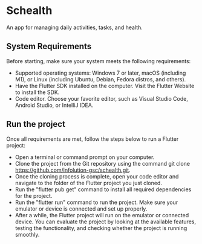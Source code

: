 # Schealth

An app for managing daily activities, tasks, and health.

## System Requirements

Before starting, make sure your system meets the following requirements:

- Supported operating systems: Windows 7 or later, macOS (including M1), or Linux (including Ubuntu, Debian, Fedora distros, and others).
- Have the Flutter SDK installed on the computer. Visit the Flutter Website to install the SDK.
- Code editor. Choose your favorite editor, such as Visual Studio Code, Android Studio, or IntelliJ IDEA.

## Run the project
Once all requirements are met, follow the steps below to run a Flutter project:

- Open a terminal or command prompt on your computer.
- Clone the project from the Git repository using the command git clone https://github.com/infolution-gsc/schealth.git.
- Once the cloning process is complete, open your code editor and navigate to the folder of the Flutter project you just cloned.
- Run the "flutter pub get" command to install all required dependencies for the project.
- Run the "flutter run" command to run the project. Make sure your emulator or device is connected and set up properly.
- After a while, the Flutter project will run on the emulator or connected device. You can evaluate the project by looking at the available features, testing the functionality, and checking whether the project is running smoothly.


